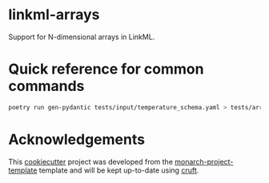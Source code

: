 # linkml-arrays

Support for N-dimensional arrays in LinkML.

# Quick reference for common commands

```bash
poetry run gen-pydantic tests/input/temperature_schema.yaml > tests/array_classes_lol.py
```

# Acknowledgements

This [cookiecutter](https://cookiecutter.readthedocs.io/en/stable/README.html) project was developed from the [monarch-project-template](https://github.com/monarch-initiative/monarch-project-template) template and will be kept up-to-date using [cruft](https://cruft.github.io/cruft/).